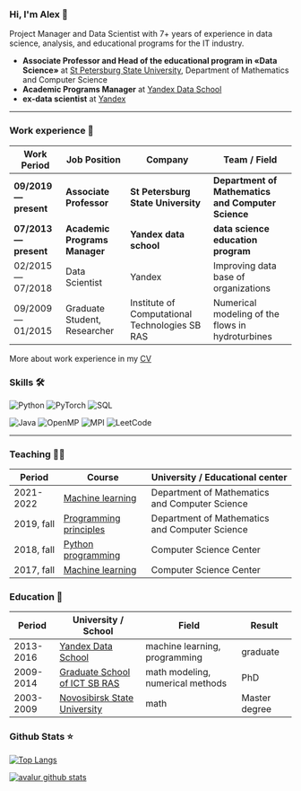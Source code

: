 ### Hi, I'm Alex 👋

Project Manager and Data Scientist with 7+ years of experience in data science, analysis, and educational programs for the IT industry.

- **Associate Professor and Head of the educational program in «Data Science»** at [St Petersburg State University](https://math-cs.spbu.ru/en/), Department of Mathematics and Computer Science
- **Academic Programs Manager** at [Yandex Data School](https://github.com/yandexdataschool)
- **ex-data scientist** at [Yandex](https://github.com/yandex)

---

### Work experience 👔

| Work Period                | Job Position              | Company        | Team / Field                    |
| -------------------------- | ---------------------     | -------------- | ------------------------------- |
| **09/2019 — present**      | **Associate Professor**   | **St Petersburg State University** | **Department of Mathematics and Computer Science** |
| **07/2013 — present**      | **Academic Programs Manager** | **Yandex data school** |  **data science education program** |
| 02/2015 — 07/2018          | Data Scientist            | Yandex                     | Improving data base of organizations |
| 09/2009 — 01/2015          | Graduate Student, Researcher | Institute of Computational Technologies SB RAS |  Numerical modeling of the flows in hydroturbines |

More about work experience in my [CV](https://github.com/avalur/cv/blob/master/avalur_cv_en_one_page.pdf)

### Skills 🛠️

![Python](https://img.shields.io/badge/Python-Experienced-_.svg?logo=python)
![PyTorch](https://img.shields.io/badge/PyTorch-User-_.svg?logo=pytorch)
![SQL](https://img.shields.io/badge/SQL-Experienced-_.svg?logo=SQL)

![Java](https://img.shields.io/badge/Java-Basic-_.svg?logo=java)
![OpenMP](https://img.shields.io/badge/OpenMP-Basic-_.svg?logo=OpenMP)
![MPI](https://img.shields.io/badge/MPI-Basic-_.svg?logo=MPI)
![LeetCode](https://img.shields.io/badge/LeetCode-Solver-_.svg?logo=LeetCode&logoColor=#d16c06)

---

### Teaching 👨‍🏫️

| Period                | Course              | University / Educational center |
| --------------------- | ------------------- | ---------------------- |
| 2021-2022             | [Machine learning](https://github.com/spbu-math-cs/ml-course)| Department of Mathematics and Computer Science|
| 2019, fall            | [Programming principles](https://math-cs.spbu.ru/courses/printsipy-programmirovaniya/) | Department of Mathematics and Computer Science|
| 2018, fall            | [Python programming](https://compscicenter.ru/courses/python/nsk/2018-autumn/) | Computer Science Center|
| 2017, fall            | [Machine learning](https://compscicenter.ru/courses/machine-learning-2/nsk/2017-autumn/)| Computer Science Center|

### Education 📝
| Period    | University / School | Field | Result |
| --------- | ------------------- | ----- | ------ |
| 2013-2016 | [Yandex Data School](https://yandexdataschool.ru) | machine learning, programming | graduate|
| 2009-2014 | [Graduate School of ICT SB RAS](http://www.ict.nsc.ru/ru/education/postgraduate) | math modeling, numerical methods | PhD|
| 2003-2009| [Novosibirsk State University](https://english.nsu.ru/) | math | Master degree|

### Github Stats ⭐

[![Top Langs](https://github-readme-stats.vercel.app/api/top-langs/?username=avalur&layout=compact&theme=nightowl)](https://github.com/anuraghazra/github-readme-stats)

[![avalur github stats](https://github-readme-stats.vercel.app/api?username=avalur&show_icons=true&hide=prs,contribs&theme=nightowl)](https://github.com/anuraghazra/github-readme-stats)
